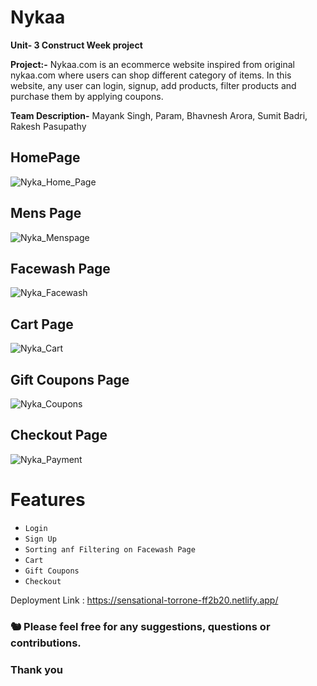 # Nykaa
**Unit- 3 Construct Week project**

**Project:-** Nykaa.com is an ecommerce website inspired from original nykaa.com where users can shop different category of items. In this website, any user can login, signup, add products, filter products and purchase them by applying coupons.

**Team Description-**
Mayank Singh, 
Param,
Bhavnesh Arora,
Sumit Badri,
Rakesh Pasupathy


## HomePage
![Nyka_Home_Page](https://user-images.githubusercontent.com/110032728/221774602-c312c8de-a642-4c62-86d4-430e3fe88dec.png)

## Mens Page
![Nyka_Menspage](https://user-images.githubusercontent.com/110032728/221774754-cfe3d888-dbbc-42f8-b094-25f2749c35e8.png)

## Facewash Page
![Nyka_Facewash](https://user-images.githubusercontent.com/110032728/221774867-b8d7d03a-6bd3-4b16-aba2-55362f0de217.png)

## Cart Page
![Nyka_Cart](https://user-images.githubusercontent.com/110032728/221773831-e890b812-6ddc-4ee2-9727-3e19965c3c8b.png)

## Gift Coupons Page
![Nyka_Coupons](https://user-images.githubusercontent.com/110032728/221774249-a9cc2430-9471-47ed-a922-3a093295e82d.png)

## Checkout Page
![Nyka_Payment](https://user-images.githubusercontent.com/110032728/221774501-7bf7813c-d44f-4e4a-800c-fed28b8d1730.png)

# Features
 - `Login`
 - `Sign Up`
 - `Sorting anf Filtering on Facewash Page`
 - `Cart`
 - `Gift Coupons` 
 - `Checkout`

Deployment Link : https://sensational-torrone-ff2b20.netlify.app/

### :chipmunk: Please feel free for any suggestions, questions or contributions.
### Thank you 
